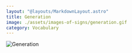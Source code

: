 ```yaml
---
layout: "@layouts/MarkdownLayout.astro"
title: Generation
image: ./assets/images-of-signs/generation.gif
category: Vocabulary
---
```


![Generation](@signs/generation.gif)
